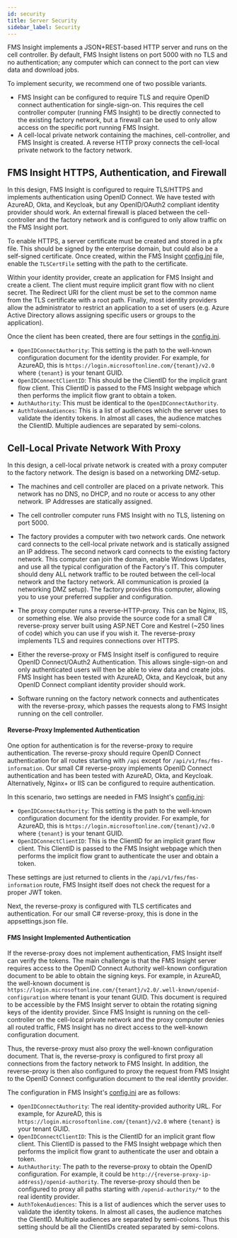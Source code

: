```yaml
---
id: security
title: Server Security
sidebar_label: Security
---
```


FMS Insight implements a JSON+REST-based HTTP server and runs on the cell
controller. By default, FMS Insight listens on port 5000 with no TLS and no
authentication; any computer which can connect to the port can view data and
download jobs.

To implement security, we recommend one of two possible variants.

- FMS Insight can be configured to require TLS and require OpenID connect authentication for
  single-sign-on. This requires the cell controller computer (running FMS Insight) to be directly connected
  to the existing factory network, but a firewall can be used to only allow access on the specific
  port running FMS Insight.
- A cell-local private network containing the machines, cell-controller, and FMS Insight is created.
  A reverse HTTP proxy connects the cell-local private network to the factory network.

## FMS Insight HTTPS, Authentication, and Firewall

In this design, FMS Insight is configured to require TLS/HTTPS and implements
authentication using OpenID Connect. We have tested with AzureAD, Okta, and
Keycloak, but any OpenID/OAuth2 compliant identity provider should work. An
external firewall is placed between the cell-controller and the factory
network and is configured to only allow traffic on the FMS Insight port.

To enable HTTPS, a server certificate must be created and stored in a pfx file. This
should be signed by the enterprise domain, but could also be a self-signed certificate.
Once created, within the FMS Insight [config.ini](server-config.md) file, enable the
`TLSCertFile` setting with the path to the certificate.

Within your identity provider, create an application for FMS Insight and create a client.
The client must require implicit grant flow with no client secret. The Redirect URI for the client
must be set to the common name from the TLS certificate with a root path.
Finally, most identity providers allow the administrator to restrict an
application to a set of users (e.g. Azure Active Directory allows assigning specific users
or groups to the application).

Once the client has been created, there are four settings in the [config.ini](server-config.md).

- `OpenIDConnectAuthority`: This setting is the path to the well-known configuration document for the identity provider.
  For example, for AzureAD, this is `https://login.microsoftonline.com/{tenant}/v2.0` where `{tenant}` is your tenant GUID.
- `OpenIDConnectClientID`: This should be the ClientID for the implicit grant flow client. This ClientID is passed
  to the FMS Insight webpage which then performs the implicit flow grant to obtain a token.
- `AuthAuthority`: This must be identical to the `OpenIDConnectAuthority`.
- `AuthTokenAudiences`: This is a list of audiences which the server uses to validate the identity tokens. In almost all
  cases, the audience matches the ClientID. Multiple audiences are separated by semi-colons.

## Cell-Local Private Network With Proxy

In this design, a cell-local private network is created with a proxy computer to the factory network.
The design is based on a networking DMZ-setup.

- The machines and cell controller are placed on a private network. This network has no DNS,
  no DHCP, and no route or access to any other network. IP Addresses are statically assigned.

- The cell controller computer runs FMS Insight with no TLS, listening on port 5000.

- The factory provides a computer with two network cards. One network card connects
  to the cell-local private network and is statically assigned an IP address.
  The second network card connects to the existing factory network. This computer can join the domain,
  enable Windows Updates, and use all the typical configuration of the Factory's IT.
  This computer should deny ALL network traffic to be routed between the cell-local network and the
  factory network. All communication is proxied (a networking DMZ setup). The factory provides this
  computer, allowing you to use your preferred supplier and configuration.

- The proxy computer runs a reverse-HTTP-proxy. This can be Nginx, IIS, or something else. We
  also provide the source code for a small C# reverse-proxy server built using ASP.NET Core and Kestrel
  (~250 lines of code) which you can use if you wish it. The reverse-proxy implements TLS and requires connections over HTTPS.

- Either the reverse-proxy or FMS Insight itself is configured to require OpenID Connect/OAuth2 Authentication.
  This allows single-sign-on and only authenticated users will then be able to view data and create jobs.
  FMS Insight has been tested with AzureAD, Okta, and Keycloak, but any OpenID Connect compliant
  identity provider should work.

- Software running on the factory network connects and authenticates with the reverse-proxy, which
  passes the requests along to FMS Insight running on the cell controller.

#### Reverse-Proxy Implemented Authentication

One option for authentication is for the reverse-proxy to require authentication. The reverse-proxy
should require OpenID Connect authentication for all routes starting with `/api` except for `/api/v1/fms/fms-information`.
Our small C# reverse-proxy implements OpenID Connect authentication and has been tested with AzureAD, Okta,
and Keycloak. Alternatively, Nginx+ or IIS can be configured to require authentication.

In this scenario, two settings are needed in FMS Insight's [config.ini](server-config.md):

- `OpenIDConnectAuthority`: This setting is the path to the well-known configuration document for the identity provider.
  For example, for AzureAD, this is `https://login.microsoftonline.com/{tenant}/v2.0` where `{tenant}` is your tenant GUID.
- `OpenIDConnectClientID`: This is the ClientID for an implicit grant flow client. This ClientID is passed
  to the FMS Insight webpage which then performs the implicit flow grant to authenticate the user and obtain a token.

These settings are just returned to clients in the `/api/v1/fms/fms-information` route, FMS Insight itself does not
check the request for a proper JWT token.

Next, the reverse-proxy is configured with TLS certificates and authentication. For our small C# reverse-proxy,
this is done in the appsettings.json file.

#### FMS Insight Implemented Authentication

If the reverse-proxy does not implement authentication, FMS Insight itself can verify the tokens. The main challenge
is that the FMS Insight server requires access to the OpenID Connect Authority well-known configuration document
to be able to obtain the signing keys. For example, in AzureAD, the well-known document
is `https://login.microsoftonline.com/{tenant}/v2.0/.well-known/openid-configuration` where tenant is your tenant GUID.
This document is required to be accessible by the FMS Insight server to obtain the rotating signing keys of the
identity provider. Since FMS Insight is running on the cell-controller on the cell-local private network and the proxy
computer denies all routed traffic, FMS Insight has no direct access to the well-known configuration document.

Thus, the reverse-proxy must also proxy the well-known configuration document. That is, the reverse-proxy is
configured to first proxy all connections from the factory network to FMS Insight. In addition, the reverse-proxy
is then also configured to proxy the request from FMS Insight to the OpenID Connect configuration document to
the real identity provider.

The configuration in FMS Insight's [config.ini](server-config.md) are as follows:

- `OpenIDConnectAuthority`: The real identity-provided authority URL.
  For example, for AzureAD, this is `https://login.microsoftonline.com/{tenant}/v2.0` where `{tenant}` is your tenant GUID.
- `OpenIDConnectClientID`: This is the ClientID for an implicit grant flow client. This ClientID is passed
  to the FMS Insight webpage which then performs the implicit flow grant to authenticate the user and obtain a token.
- `AuthAuthority`: The path to the reverse-proxy to obtain the OpenID configuration. For example, it could be
  `http://{reverse-proxy-ip-address}/openid-authority`. The reverse-proxy should then be configured to proxy all
  paths starting with `/openid-authority/*` to the real identity provider.
- `AuthTokenAudiences`: This is a list of audiences which the server uses to validate the identity tokens. In almost all
  cases, the audience matches the ClientID. Multiple audiences are separated by semi-colons. Thus this setting should
  be all the ClientIDs created separated by semi-colons.
